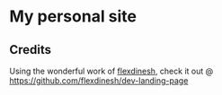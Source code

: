 # My personal site

## Credits
Using the wonderful work of [flexdinesh](https://github.com/flexdinesh), check it out @ https://github.com/flexdinesh/dev-landing-page 